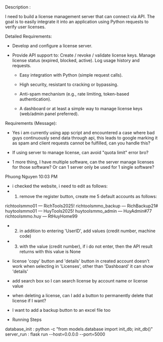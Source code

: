 
Description : 

I need to build a license management server that can connect via API. The goal is to easily integrate it into an application using Python requests to verify user licenses.

Detailed Requirements:

- Develop and configure a license server.

- Provide API support to:
    Create / revoke / validate license keys.
    Manage license status (expired, blocked, active).
    Log usage history and requests.

    - Easy integration with Python (simple request calls).

    - High security, resistant to cracking or bypassing.

    - Anti-spam mechanism (e.g., rate limiting, token-based authentication).

    - A dashboard or at least a simple way to manage license keys (web/admin panel preferred).

Requirements (Message): 

 - Yes i am currently using app script and encountered a case where bad guys continuously send data through api, this leads to google marking it as spam and client requests cannot be fulfilled, can you handle this?

 - If using server to manage license, can avoid "quota limit" error bro?

 - 1 more thing, I have multiple software, can the server manage licenses for those software? Or can 1 server only be used for 1 single software?


Phuong Nguyen 10:03 PM

 - i checked the website, i need to edit as follows:
 - 1. remove the register button, create me 5 default accounts as follows:


 richtoolsmmo01 — RichTools2025!
 richtoolsmmo_backup — RichBackup21#
 huytoolsmmo01 — HuyTools2025!
 huytoolsmmo_admin — HuyAdmin#77
 richtoolsmmo.huy — RtHuyHome99


 - 2. in addition to entering 'UserID', add values ​​(credit number, machine code)
 - 3. with the value (credit number), if i do not enter, then the API result returns with this value is None

- license 'copy' button and 'details' button in created account doesn't work when selecting in 'Licenses', other than 'Dashboard' it can show 'details'
- add search box so I can search license by account name or license value

- when deleting a license, can I add a button to permanently delete that license if I want?
- I want to add a backup button to an excel file too

- Running Steps

database_init : python -c "from models.database import init_db; init_db()"
server_run : flask run --host=0.0.0.0 --port=5000